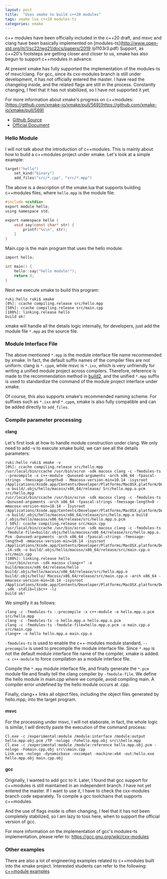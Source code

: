 ```yaml
---
layout: post
title:  "Uses xmake to build c++20 modules"
tags: xmake lua c++20 modules-ts
categories: xmake
---
```

c++ modules have been officially included in the c++20 draft, and msvc and clang have been basically implemented on [modules-ts](http://www.open-std.org/jtc1/sc22/wg21/docs/papers/2019 /p1103r3.pdf) Support, as c++20's footsteps are getting closer and closer to us, xmake has also begun to support c++modules in advance.

At present xmake has fully supported the implementation of the modules-ts of msvc/clang. For gcc, since its cxx-modules branch is still under development, it has not officially entered the master. I have read the changelog inside, and the related flags are still in the process. Constantly changing, I feel that it has not stabilized, so I have not supported it yet.

For more information about xmake's progress on c++modules: [https://github.com/xmake-io/xmake/pull/569](https://github.com/xmake-io/xmake/pull/569)

* [Github Source](https://github.com/xmake-io/xmake)
* [Official Document](https://xmake.io/)

### Hello Module

I will not talk about the introduction of c++modules. This is mainly about how to build a c++modules project under xmake. Let's look at a simple example:

```lua
target("hello")
    set_kind("binary")
    add_files("src/*.cpp", "src/*.mpp")
```

The above is a description of the xmake.lua that supports building c++modules files, where `hello.mpp` is the module file:

```c
#include <cstdio>
export module hello;
using namespace std;

export namespace hello {
    void say(const char* str) {
        printf("%s\n", str);
    }
}
```

Main.cpp is the main program that uses the hello module:

```c
import hello;

int main() {
    hello::say("hello module!");
    return 0;
}
```

Next we execute xmake to build this program:

```console
ruki:hello ruki$ xmake
[0%]: ccache compiling.release src/hello.mpp
[50%]: ccache compiling.release src/main.cpp
[100%]: linking.release hello
build ok!
```








xmake will handle all the details logic internally, for developers, just add the module file `*.mpp` as the source file.

### Module Interface File

The above mentioned `*.mpp` is the module interface file name recommended by xmake. In fact, the default suffix names of the compiler files are not uniform. clang is `*.cppm`, while msvc is `*.ixx`, which is very unfriendly for writing a unified module project across compilers.
Therefore, reference is made to the recommendation method in [build2](https://build2.org/doc/modules-cppcon2017.pdf), and the unified `*.mpp` suffix is used to standardize the command of the module project interface under xmake.

Of course, this also supports xmake's recommended naming scheme. For suffixes such as `*.ixx` and `*.cppm`, xmake is also fully compatible and can be added directly to `add_files`.

### Compile parameter processing

#### clang

Let's first look at how to handle module construction under clang. We only need to add -v to execute xmake build, we can see all the details parameters:

```console
ruki:hello ruki$ xmake -v
[0%]: ccache compiling.release src/hello.mpp
/usr/local/bin/ccache /usr/bin/xcrun -sdk macosx clang -c -fmodules-ts --precompile -x c++-module -Qunused-arguments -arch x86_64 -fpascal-strings -fmessage-length=0 - Mmacosx-version-min=10.14 -isysroot /Applications/Xcode.app/Contents/Developer/Platforms/MacOSX.platform/Developer/SDKs/MacOSX10.14.sdk -o build/.objs/hello/macosx/x86_64/release/ Src/hello.mpp.o.pcm src/hello.mpp
/usr/local/bin/ccache /usr/bin/xcrun -sdk macosx clang -c -fmodules-ts -Qunused-arguments -arch x86_64 -fpascal-strings -fmessage-length=0 -mmacosx-version-min=10.14 - Isysroot /Applications/Xcode.app/Contents/Developer/Platforms/MacOSX.platform/Developer/SDKs/MacOSX10.14.sdk -o build/.objs/hello/macosx/x86_64/release/src/hello.mpp.o build /.objs/hello/macosx/x86_64/release/src/hello.mpp.o.pcm
[ 50%]: ccache compiling.release src/main.cpp
/usr/local/bin/ccache /usr/bin/xcrun -sdk macosx clang -c -fmodules-ts -fmodule-file=build/.objs/hello/macosx/x86_64/release/src/hello.mpp.o. Pcm -Qunused-arguments -arch x86_64 -fpascal-strings -fmessage-length=0 -mmacosx-version-min=10.14 -isysroot /Applications/Xcode.app/Contents/Developer/Platforms/MacOSX.platform/Developer/SDKs/MacOSX10 .14.sdk -o build/.objs/hello/macosx/x86_64/release/src/main.cpp.o src/main.cpp
[100%]: linking.release hello
"/usr/bin/xcrun -sdk macosx clang++" -o build/macosx/x86_64/release/hello build/.objs/hello/macosx/x86_64/release/src/hello.mpp.o build/.objs/hello/ Macosx/x86_64/release/src/main.cpp.o -arch x86_64 -mmacosx-version-min=10.14 -isysroot /Applications/Xcode.app/Contents/Developer/Platforms/MacOSX.platform/Developer/SDKs/MacOSX10.14 .sdk -stdlib=libc++ -lz
build ok!
```

We simplify it as follows:

```console
clang -c -fmodules-ts --precompile -x c++-module -o hello.mpp.o.pcm src/hello.mpp
clang -c -fmodules-ts -o hello.mpp.o hello.mpp.o.pcm
clang -c -fmodules-ts -fmodule-file=hello.mpp.o.pcm -o main.cpp.o src/main.cpp
clang++ -o hello hello.mpp.o main.cpp.o
```

`-fmodules-ts` is used to enable the c++-modules module standard, `--precompile` is used to precompile the module interface file. Since `*.mpp` is not the default module interface file name of the compiler, xmake is added. `-x c++-module` to force compilation as a module interface file.

Compile the `*.mpp` module interface file, and finally generate the `*.pcm` module file and finally tell the clang compiler by `-fmodule-file`. We define the hello module in main.cpp where we compile, avoid compiling main. A compiler error undefined by the hello module occurs at .cpp.

Finally, clang++ links all object files, including the object files generated by hello.mpp, into the target program.

#### msvc

For the processing under msvc, I will not elaborate, in fact, the whole logic is similar, I will directly paste the execution of the command process:

```console
Cl.exe -c /experimental:module /module:interface /module:output hello.mpp.obj.pcm /TP -nologo -Fohello.mpp.obj src\\hello.mpp
Cl.exe -c /experimental:module /module:reference hello.mpp.obj.pcm -nologo -Fomain.cpp.obj src\\main.cpp
Link.exe -nologo -dynamicbase -nxcompat -machine:x64 -out:hello.exe hello.mpp.obj main.cpp.obj
```

#### gcc

Originally, I wanted to add gcc to it. Later, I found that gcc support for c++modules is still maintained in an independent branch. I have not yet entered the master. If I want to use it, I have to check the cxx-modules branch code separately. To compile a gcc toolchains that supports c++modules.

And the use of flags inside is often changing, I feel that it has not been completely stabilized, so I am lazy to toss here, when to support the official version of gcc.

For more information on the implementation of gcc's modules-ts implementation, please refer to: https://gcc.gnu.org/wiki/cxx-modules

### Other examples

There are also a lot of engineering examples related to c++modules built into the xmake project. Interested students can refer to the following: [c++module examples](https://github.com/xmake-io/xmake/tree/dev/tests/projects/c%2B%2B/modules)
